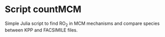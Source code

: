 Script countMCM
===============

Simple Julia script to find RO<sub>2</sub> in MCM mechanisms and compare species 
between KPP and FACSIMILE files.
